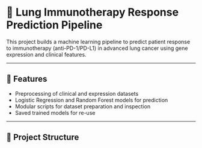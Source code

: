 # 🧬 Lung Immunotherapy Response Prediction Pipeline

This project builds a machine learning pipeline to predict patient response to immunotherapy (anti-PD-1/PD-L1) in advanced lung cancer using gene expression and clinical features.

---

## 📌 Features
- Preprocessing of clinical and expression datasets  
- Logistic Regression and Random Forest models for prediction  
- Modular scripts for dataset preparation and inspection  
- Saved trained models for re-use  

---

## 📂 Project Structure
